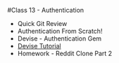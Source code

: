 #Class 13 - Authentication

* Quick Git Review
* Authentication From Scratch!
* Devise - Authentication Gem 
* [Devise Tutorial](http://guides.railsgirls.com/app/)
* Homework - Reddit Clone Part 2
